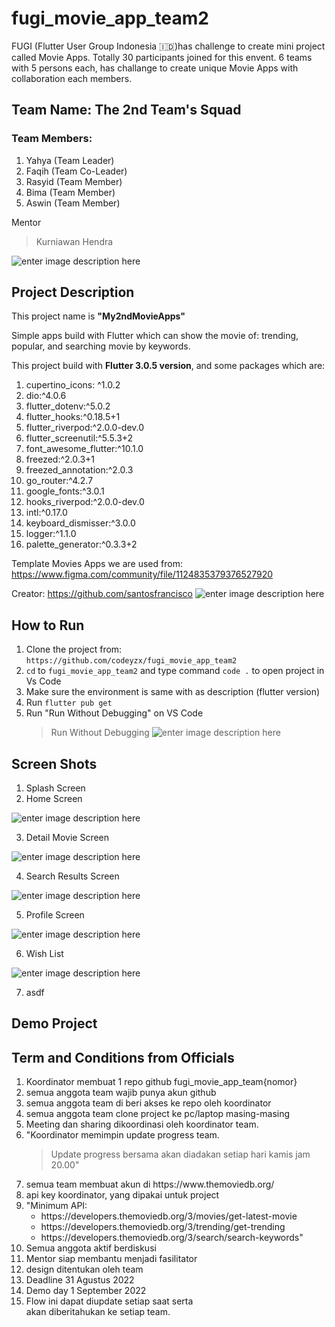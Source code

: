 # fugi_movie_app_team2

FUGI (Flutter User Group Indonesia 🇮🇩)has challenge to create mini project called Movie Apps. Totally 30 participants joined for this envent. 6 teams with 5 persons each, has challange to create unique Movie Apps with collaboration each members.

## Team Name: The 2nd Team's Squad

### Team Members:

1.  Yahya (Team Leader)
2.  Faqih (Team Co-Leader)
3.  Rasyid (Team Member)
4.  Bima (Team Member)
5.  Aswin (Team Member)

Mentor

> Kurniawan Hendra

![enter image description here](https://res.cloudinary.com/flutter-user-group-indonesia/image/upload/v1661658941/thumbnail_anonymus_ec9258a6cd.png)

## Project Description

<p> This project name is <b>"My2ndMovieApps"</b></p>
<p>Simple apps build with Flutter which can show the movie of: trending, popular, and searching movie by keywords.</p>
<p>This project build with <b>Flutter 3.0.5 version</b>, and some packages which are:
<ol>
<li>cupertino_icons: ^1.0.2</li>
<li>dio:^4.0.6</li>
<li>flutter_dotenv:^5.0.2</li>
<li>flutter_hooks:^0.18.5+1</li>
<li>flutter_riverpod:^2.0.0-dev.0</li>
<li>flutter_screenutil:^5.5.3+2</li>
<li>font_awesome_flutter:^10.1.0</li>
<li>freezed:^2.0.3+1</li>
<li>freezed_annotation:^2.0.3</li>
<li>go_router:^4.2.7</li>
<li>google_fonts:^3.0.1</li>
<li>hooks_riverpod:^2.0.0-dev.0</li>
<li>intl:^0.17.0</li>
<li>keyboard_dismisser:^3.0.0</li>
<li>logger:^1.1.0</li>
<li>palette_generator:^0.3.3+2</li>
</ol>
</p>

Template Movies Apps we are used from: https://www.figma.com/community/file/1124835379376527920

Creator: https://github.com/santosfrancisco
![enter image description here](https://res.cloudinary.com/flutter-user-group-indonesia/image/upload/v1661660709/template_movie_apps_6bb7833a77.png?updated_at=2022-08-28T04:25:19.240Z)

## How to Run

1.  Clone the project from: `https://github.com/codeyzx/fugi_movie_app_team2`
2.  `cd` to `fugi_movie_app_team2` and type command `code .` to open project in Vs Code
3.  Make sure the environment is same with as description (flutter version)
4.  Run `flutter pub get`
5.  Run "Run Without Debugging" on VS Code
    > Run Without Debugging
    > ![enter image description here](https://res.cloudinary.com/flutter-user-group-indonesia/image/upload/v1661745394/thumbnail_run_without_debuggin_b2eae2ae86.png)

## Screen Shots

1.  Splash Screen
2.  Home Screen

![enter image description here](https://res.cloudinary.com/flutter-user-group-indonesia/image/upload/v1661750019/small_home_screen_30797a8680.png)

3.  Detail Movie Screen

![enter image description here](https://res.cloudinary.com/flutter-user-group-indonesia/image/upload/v1661750018/small_detail_screen_65db22f2c4.png)

4.  Search Results Screen

![enter image description here](https://res.cloudinary.com/flutter-user-group-indonesia/image/upload/v1661750017/small_search_results_screen_561507f639.png)

5.  Profile Screen

![enter image description here](https://res.cloudinary.com/flutter-user-group-indonesia/image/upload/v1661750014/small_profile_screen_58951d172e.png)

6. Wish List

![enter image description here](https://res.cloudinary.com/flutter-user-group-indonesia/image/upload/v1661750016/small_wish_list_screen_13fd10114b.png)

7. asdf

## Demo Project

## Term and Conditions from Officials

<ol>
<li>Koordinator membuat 1 repo github fugi_movie_app_team{nomor}</li>
<li>semua anggota team wajib punya akun github
<li>semua anggota team di beri akses ke repo oleh koordinator</li>
<li>semua anggota team clone project ke pc/laptop masing-masing
<li>Meeting dan sharing dikoordinasi oleh koordinator team.
<li>"Koordinator memimpin update progress team.

> Update progress bersama akan diadakan setiap hari kamis jam 20.00"

<li> semua team membuat akun di https://www.themoviedb.org/
<li> api key koordinator, yang dipakai untuk project
<li> "Minimum API:<ul>
<li> https://developers.themoviedb.org/3/movies/get-latest-movie</li>
<li>https://developers.themoviedb.org/3/trending/get-trending</li>
<li>https://developers.themoviedb.org/3/search/search-keywords"</li>
</ul>
<li>Semua anggota aktif berdiskusi</li>
<li>Mentor siap membantu menjadi fasilitator</li>
<li>design ditentukan oleh team</li>
<li>Deadline 31 Agustus 2022</li>
<li>Demo day 1 September 2022</li>
<li>Flow ini dapat diupdate setiap saat serta </li>akan diberitahukan ke setiap team.
</ol

